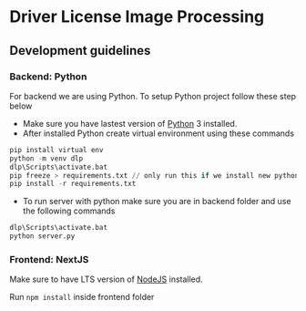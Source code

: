 # Driver License Image Processing

## Development guidelines

### Backend: Python

For backend we are using Python. To setup Python project follow these step below

- Make sure you have lastest version of [Python](https://www.python.org/downloads/) 3 installed.
- After installed Python create virtual environment using these commands

```python
pip install virtual env
python -m venv dlp
dlp\Scripts\activate.bat
pip freeze > requirements.txt // only run this if we install new python package
pip install -r requirements.txt
```

- To run server with python make sure you are in backend folder and use the following commands

```python
dlp\Scripts\activate.bat
python server.py
```

### Frontend: NextJS

Make sure to have LTS version of [NodeJS](https://nodejs.org/) installed.

Run `npm install` inside frontend folder
